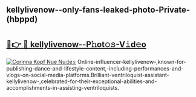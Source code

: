 ## kellylivenow--only-fans​-leaked-photo​-Private-(hbppd)


# <h2><a href="https://mediaupload.pro?title=kellylivenow-&ref=git">🔗👉 🔴 kellylivenow--P𝚑ot𝚘𝚜-V𝚒d𝚎o</a></h2>

[![Corinna Kopf Nue Nu𝚍e𝚜](https://i.imgur.com/0qMVB7G.gif)](https://mediaupload.pro?title=kellylivenow-&ref=git)
Online-influencer-kellylivenow-,known-for-publishing-dance-and-lifestyle-content,-including-performances-and-vlogs-on-social-media-platforms.Brilliant-ventriloquist-assistant-kellylivenow-,celebrated-for-their-exceptional-abilities-and-accomplishments-in-assisting-ventriloquists.  
